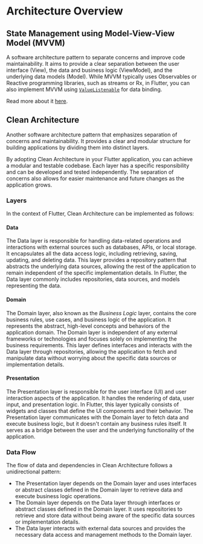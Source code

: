 # Architecture Overview

## State Management using Model-View-View Model (MVVM)

A software architecture pattern to separate concerns and improve code maintainability. It aims to provide a clear separation between the user interface (View), the data and business logic (ViewModel), and the underlying data models (Model). While MVVM typically uses Observables or Reactive programming libraries, such as streams or Rx, in Flutter, you can also implement MVVM using [`ValueListenable`](https://api.flutter.dev/flutter/foundation/ValueListenable-class.html) for data binding.

Read more about it [here](ui/state_management.md).

## Clean Architecture

Another software architecture pattern that emphasizes separation of concerns and maintainability. It provides a clear and modular structure for building applications by dividing them into distinct layers.

By adopting Clean Architecture in your Flutter application, you can achieve a modular and testable codebase. Each layer has a specific responsibility and can be developed and tested independently. The separation of concerns also allows for easier maintenance and future changes as the application grows.


### Layers
In the context of Flutter, Clean Architecture can be implemented as follows:

#### Data

The Data layer is responsible for handling data-related operations and interactions with external sources such as databases, APIs, or local storage. It encapsulates all the data access logic, including retrieving, saving, updating, and deleting data. This layer provides a repository pattern that abstracts the underlying data sources, allowing the rest of the application to remain independent of the specific implementation details. In Flutter, the Data layer commonly includes repositories, data sources, and models representing the data.

#### Domain

The Domain layer, also known as the *Business Logic* layer, contains the core business rules, use cases, and business logic of the application. It represents the abstract, high-level concepts and behaviors of the application domain. The Domain layer is independent of any external frameworks or technologies and focuses solely on implementing the business requirements. This layer defines interfaces and interacts with the Data layer through repositories, allowing the application to fetch and manipulate data without worrying about the specific data sources or implementation details.

#### Presentation

The Presentation layer is responsible for the user interface (UI) and user interaction aspects of the application. It handles the rendering of data, user input, and presentation logic. In Flutter, this layer typically consists of widgets and classes that define the UI components and their behavior. The Presentation layer communicates with the Domain layer to fetch data and execute business logic, but it doesn't contain any business rules itself. It serves as a bridge between the user and the underlying functionality of the application.

### Data Flow

The flow of data and dependencies in Clean Architecture follows a unidirectional pattern:

- The Presentation layer depends on the Domain layer and uses interfaces or abstract classes defined in the Domain layer to retrieve data and execute business logic operations.
- The Domain layer depends on the Data layer through interfaces or abstract classes defined in the Domain layer. It uses repositories to retrieve and store data without being aware of the specific data sources or implementation details.
- The Data layer interacts with external data sources and provides the necessary data access and management methods to the Domain layer.

